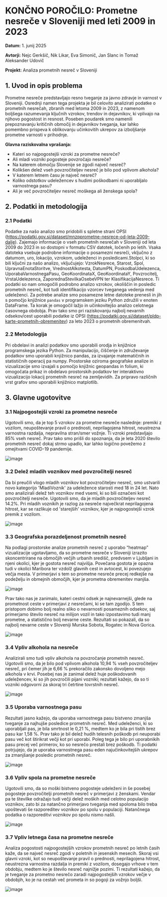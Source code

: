 # KONČNO POROČILO: Prometne nesreče v Sloveniji med leti 2009 in 2023

**Datum:** 1. junij 2025

**Avtorji:** Nejc Gerkšič, Nik Likar, Eva Simonič, Jan Slanc in Tomaž Aleksander Udovič

**Projekt:** Analiza prometnih nesreč v Sloveniji

## 1. Uvod in opis problema

Prometne nesreče predstavljajo resno tveganje za javno zdravje in varnost v Sloveniji. Osrednji namen tega projekta je bil celovito analizirati podatke o prometnih nesrečah, zbranih med letoma 2009 in 2023, z namenom boljšega razumevanja ključnih vzrokov, trendov in dejavnikov, ki vplivajo na njihovo pogostost in resnost. Poseben poudarek smo namenili prepoznavanju kritičnih območij in dejavnikov tveganja, kar lahko pomembno prispeva k oblikovanju učinkovitih ukrepov za izboljšanje prometne varnosti v prihodnje.

**Glavna raziskovalna vprašanja:**
- Kateri so najpogostejši vzroki za prometne nesreče?
- Ali mladi vozniki pogosteje povzročajo nesreče?
- Na katerem območju Slovenije se zgodi največ nesreč?
- Kolikšen delež vseh povzročiteljev nesreč je bilo pod vplivom alkohola?
- V katerem letnem času je največ nesreč?
- Koliko odstotkov udeležencev s hudimi poškodbami ni uporabljalo varnostnega pasu?
- Ali je več povzročiteljev nesreč moškega ali ženskega spola?

## 2. Podatki in metodologija

### 2.1 Podatki
Podatke za našo analizo smo pridobili s spletne strani OPSI (https://podatki.gov.si/dataset/mnzpprometne-nesrece-od-leta-2009-dalje). Zajemajo informacije o vseh prometnih nesrečah v Sloveniji od leta 2009 do 2023 in so dostopni v formatu CSV datotek, ločenih po letih. Vsaka datoteka vsebuje podrobne informacije o posamezni nesreči, vključno z datumom, uro, lokacijo, vzrokom, udeleženci in posledicami.Stolpci, ki so bili ključni za našo analizo, vključujejo: VzrokNesrece, Starost, Spol, UpravnaEnotaStoritve, VrednostAlkotesta, DatumPN, PoskodbaUdelezenca, UporabaVarnostnegaPasu, GeoKoordinataX, GeoKoordinataY, Povzrocitelj, VrstaUdelezenca, ZaporednaStevilkaOsebeVPN ter KlasifikacijaNesrece. Ti podatki so nam omogočili podrobno analizo vzrokov, okoliščin in posledic prometnih nesreč, kot tudi identifikacijo vzorcev tveganega vedenja med udeleženci. Za potrebe analize smo posamezne letne datoteke prenesli in jih s pomočjo knjižnice `pandas` v programskem jeziku Python združili v enoten DataFrame. Ta korak je omogočil lažjo in učinkovitejšo analizo celotnega časovnega obdobja. Prav tako smo pri raziskovanju najbolj nevarnih odsekov/cest uporabili podatke iz OPSI (https://podatki.gov.si/dataset/pldp-karte-prometnih-obremenitev) za leto 2023 o prometnih obremenitvah.

### 2.2 Metodologija
Pri obdelavi in analizi podatkov smo uporabili orodja in knjižnice programskega jezika Python. Za manipulacijo, čiščenje in združevanje podatkov smo uporabili knjižnico pandas, za izvajanje matematičnih in statističnih operacij pa numpy. Prostorske oziroma geografske analize in vizualizacije smo izvajali s pomočjo knjižnic geopandas in folium, ki omogočata prikaz in obdelavo prostorskih podatkov ter interaktivno vizualizacijo lokacij prometnih nesreč na zemljevidih. Za pripravo različnih vrst grafov smo uporabili knjižnico matplotlib.

## 3. Glavne ugotovitve

### 3.1 Najpogostejši vzroki za prometne nesreče

Ugotovili smo, da je top 5 vzrokov za prometne nesreče naslednje: premiki z vozilom, neupoštevanje pravil o prednosti, neprilagojena hitrost, neustrezna varnostna razdalja, nepravilna stran/smer vožnje. Ti vzroki predstavljajo 85% vseh nesreč. Prav tako smo prišli do spoznanja, da je leta 2020 število prometnih nesreč dokaj strmo upadlo, kar lahko logično povežemo z omejitvami COVID-19 pandemije. 

![image](https://github.com/user-attachments/assets/89efac20-7988-43b3-ba9c-a0975e9fcd3c)

### 3.2 Delež mladih voznikov med povzročitelji nesreč

Da bi preučili vlogo mladih voznikov kot povzročiteljev nesreč, smo ustvarili novo kategorijo 'MladiVoznik' za udeležence starosti med 18 in 24 let. Nato smo analizirali delež teh voznikov med vsemi, ki so bili označeni kot povzročitelji nesreče. Ugotovili smo, da je mladih povzročiteljev nesreč 14.2%. Pri mladih voznikih je razlog za nesreče največkrat neprilagojena hitrost, kar se razlikuje od 'starejših' voznikov, kjer je najpogostejši vzrok premik z vozilom.

![image](https://github.com/user-attachments/assets/d8dd0f8d-960c-4883-834d-abcc3d5ed413)

### 3.3 Geografska porazdeljenost prometnih nesreč

Na podlagi prostorske analize prometnih nesreč z uporabo “heatmap” vizualizacije ugotavljamo, da so prometne nesreče v Sloveniji izrazito skoncentrirane na območjih večjih urbanih središč, predvsem v Ljubljani in njeni okolici, kjer je gostota nesreč najvišja. Povečana gostota je opazna tudi v okolici Maribora ter vzdolž glavnih cest in avtocest, ki povezujejo večja mesta. V primerjavi s tem so prometne nesreče precej redkejše na podeželju in obmejnih območjih, kjer je prometna obremenitev manjša. 

![image](https://github.com/user-attachments/assets/b8350e94-7b1a-41eb-b809-1077c593ff92)

Prav tako nas je zanimalo, kateri cestni odsek je najnevarnejši, glede na prometnost ceste v primerjavi z nesrečami, ki se tam zgodijo. S tem pristopom dobimo bolj realno sliko o nevarnosti posameznih odsekov, saj primerjamo število nesreč na milijon vozil in tako izpostavimo tudi manj prometne, a statistično bolj nevarne ceste. Rezultati so pokazali, da so najbolj nevarne ceste v Sloveniji Murska Sobota, Rogatec in Nova Gorica.

![image](https://github.com/user-attachments/assets/01675d0c-0b72-4f2f-a95e-1c91fa227a91)

### 3.4 Vpliv alkohola na nesreče

Analizirali smo tudi vpliv alkohola na povzročanje prometnih nesreč. Ugotovili smo, da je bilo pod vplivom alkohola 10,94 % vseh povzročiteljev nesreč, pri čemer jih je 6,66 % prekoračilo zakonsko dovoljeno mejo alkohola v krvi. Posebej nas je zanimal delež huje poškodovanih udeležencev, ki so jih povzročili pijani vozniki; rezultati kažejo, da so ti vozniki odgovorni za skoraj tri četrtine tovrstnih nesreč.

![image](https://github.com/user-attachments/assets/7eb44b24-6f73-45d4-a930-2022c6dc10e7)

### 3.5 Uporaba varnostnega pasu

Rezultati jasno kažejo, da uporaba varnostnega pasu bistveno zmanjša tveganje za najhujše posledice prometnih nesreč. Med udeleženci, ki so uporabljali pas, je bila smrtnost le 0,21 %, medtem ko je bila pri tistih brez pasu kar 1,58 %. Prav tako je bil delež hudih telesnih poškodb pri neuporabi pasu več kot štirikrat večji kot pri uporabi. Poleg tega je bilo pri uporabnikih pasu precej več primerov, ko so nesrečo prestali brez poškodb. Ti podatki potrjujejo, da je uporaba varnostnega pasu eden najučinkovitejših ukrepov za zmanjšanje posledic prometnih nesreč.

![image](https://github.com/user-attachments/assets/7c00b75b-34f7-4480-ae66-b0d00ccb273e)

### 3.6 Vpliv spola na prometne nesreče

Ugotovili smo, da so moški bistveno pogosteje udeleženi in še posebej pogosteje povzročitelji prometnih nesreč v primerjavi z ženskami. Vendar pa te številke odražajo tudi večji delež moških med celotno populacijo voznikov, zato bi za natančno primerjavo tveganja med spoloma bilo treba upoštevati še razporeditev voznikov po spolu v populaciji. Natančnega podatka o razporeditvi voznikov po spolu nismo našli.

![image](https://github.com/user-attachments/assets/a5005b57-b72f-4ad2-9229-6f3a9d11cca4)

### 3.7 Vpliv letnega časa na prometne nesreče

Analiza pogostosti najpogostejših vzrokov prometnih nesreč po letnih časih kaže, da se največ nesreč zgodi v poletnih in jesenskih mesecih. Skoraj vsi glavni vzroki, kot so neupoštevanje pravil o prednosti, neprilagojena hitrost, neustrezna varnostna razdalja in premiki z vozilom, dosegajo vrhove v tem obdobju, medtem ko je število nesreč najnižje pozimi. Ti rezultati kažejo, da je tveganje za prometno nesrečo zaradi najpogostejših vzrokov večje v obdobjih, ko je na cestah več prometa in so pogoji za vožnjo boljši.

![image](https://github.com/user-attachments/assets/6d633814-4b6f-400f-aba7-4445a80fb89f)
